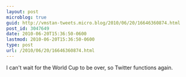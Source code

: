 ```yaml
---
layout: post
microblog: true
guid: http://vmstan-tweets.micro.blog/2010/06/20/16646360874.html
post_id: 3047649
date: 2010-06-20T15:36:50-0600
lastmod: 2010-06-20T15:36:50-0600
type: post
url: /2010/06/20/16646360874.html
---
```

I can't wait for the World Cup to be over, so Twitter functions again.
